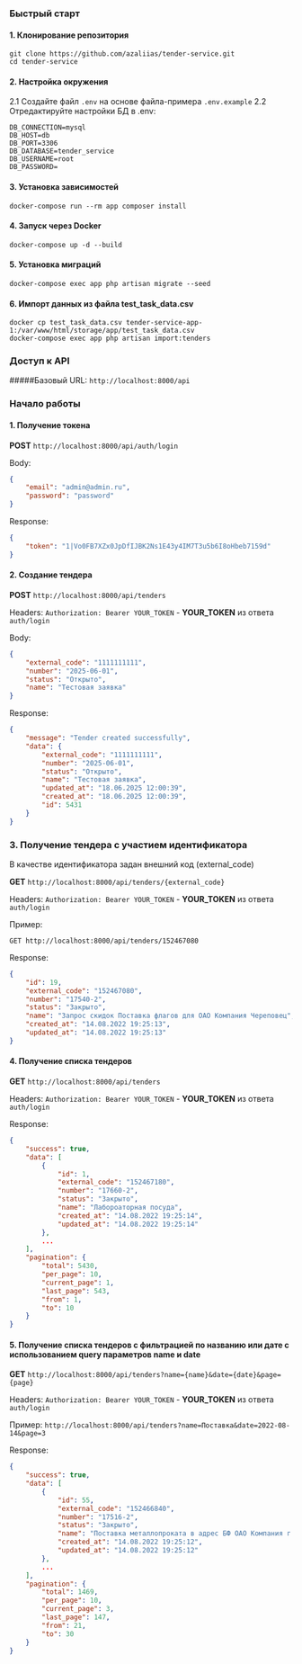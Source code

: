 ### Быстрый старт

#### 1. Клонирование репозитория
```
git clone https://github.com/azaliias/tender-service.git
cd tender-service
```

#### 2. Настройка окружения
2.1 Создайте файл `.env` на основе файла-примера `.env.example`
2.2 Отредактируйте настройки БД в .env:
```
DB_CONNECTION=mysql
DB_HOST=db
DB_PORT=3306
DB_DATABASE=tender_service
DB_USERNAME=root
DB_PASSWORD=
```

#### 3. Установка зависимостей
```
docker-compose run --rm app composer install
```

#### 4. Запуск через Docker
```
docker-compose up -d --build
```

#### 5. Установка миграций
```
docker-compose exec app php artisan migrate --seed
```

#### 6. Импорт данных из файла test_task_data.csv
```
docker cp test_task_data.csv tender-service-app-1:/var/www/html/storage/app/test_task_data.csv
docker-compose exec app php artisan import:tenders
```

### Доступ к API
#####Базовый URL: `http://localhost:8000/api`

### Начало работы
#### 1. Получение токена

**POST** `http://localhost:8000/api/auth/login`

Body:
```json
{
    "email": "admin@admin.ru",
    "password": "password"
}
```
Response:
```json
{
    "token": "1|Vo0FB7XZx0JpDfIJBK2Ns1E43y4IM7T3u5b6I8oHbeb7159d"
}
```
#### 2. Создание тендера

**POST** `http://localhost:8000/api/tenders`

Headers:
`Authorization: Bearer YOUR_TOKEN` - **YOUR_TOKEN** из ответа `auth/login`

Body:
```json
{
    "external_code": "1111111111",
    "number": "2025-06-01",
    "status": "Открыто",
    "name": "Тестовая заявка"
}
```
Response:
```json
{
    "message": "Tender created successfully",
    "data": {
        "external_code": "1111111111",
        "number": "2025-06-01",
        "status": "Открыто",
        "name": "Тестовая заявка",
        "updated_at": "18.06.2025 12:00:39",
        "created_at": "18.06.2025 12:00:39",
        "id": 5431
    }
}
```

### 3. Получение тендера с участием идентификатора

В качестве идентификатора задан внешний код (external_code)

**GET** `http://localhost:8000/api/tenders/{external_code}`

Headers:
`Authorization: Bearer YOUR_TOKEN` - **YOUR_TOKEN** из ответа `auth/login`

Пример:
```text
GET http://localhost:8000/api/tenders/152467080
```
Response:
```json
{
    "id": 19,
    "external_code": "152467080",
    "number": "17540-2",
    "status": "Закрыто",
    "name": "Запрос скидок Поставка флагов для ОАО Компания Череповец",
    "created_at": "14.08.2022 19:25:13",
    "updated_at": "14.08.2022 19:25:13"
}
```

#### 4. Получение списка тендеров

**GET** `http://localhost:8000/api/tenders`

Headers:
`Authorization: Bearer YOUR_TOKEN` - **YOUR_TOKEN** из ответа `auth/login`

Response:
```json
{
    "success": true,
    "data": [
        {
            "id": 1,
            "external_code": "152467180",
            "number": "17660-2",
            "status": "Закрыто",
            "name": "Лабороаторная посуда",
            "created_at": "14.08.2022 19:25:14",
            "updated_at": "14.08.2022 19:25:14"
        },
        ...
    ],
    "pagination": {
        "total": 5430,
        "per_page": 10,
        "current_page": 1,
        "last_page": 543,
        "from": 1,
        "to": 10
    }
}
```

#### 5. Получение списка тендеров с фильтрацией по названию или дате с использованием query параметров name и date

**GET** `http://localhost:8000/api/tenders?name={name}&date={date}&page={page}`

Headers:
`Authorization: Bearer YOUR_TOKEN` - **YOUR_TOKEN** из ответа `auth/login`

Пример:
`http://localhost:8000/api/tenders?name=Поставка&date=2022-08-14&page=3`

Response:
```json
{
    "success": true,
    "data": [
        {
            "id": 55,
            "external_code": "152466840",
            "number": "17516-2",
            "status": "Закрыто",
            "name": "Поставка металлопроката в адрес БФ ОАО Компания г.Балаково ЗАПРОС СКИДКИ",
            "created_at": "14.08.2022 19:25:12",
            "updated_at": "14.08.2022 19:25:12"
        },
        ...
    ],
    "pagination": {
        "total": 1469,
        "per_page": 10,
        "current_page": 3,
        "last_page": 147,
        "from": 21,
        "to": 30
    }
}
```
